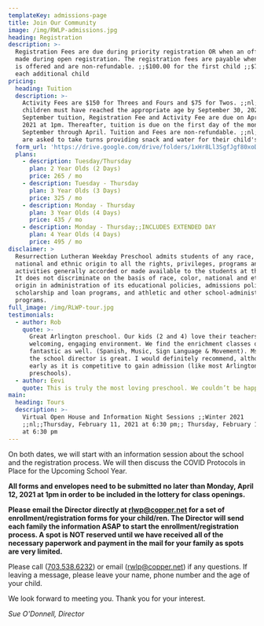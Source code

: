 ```yaml
---
templateKey: admissions-page
title: Join Our Community
image: /img/RWLP-admissions.jpg
heading: Registration
description: >-
  Registration Fees are due during priority registration OR when an offer is
  made during open registration. The registration fees are payable when a space
  is offered and are non-refundable. ;;$100.00 for the first child ;;$75.00 for
  each additional child
pricing:
  heading: Tuition
  description: >-
    Activity Fees are $150 for Threes and Fours and $75 for Twos. ;;nl;;All
    children must have reached the appropriate age by September 30, 2021.
    September tuition, Registration Fee and Activity Fee are due on April 12th,
    2021 at 1pm. Thereafter, tuition is due on the first day of the month from
    September through April. Tuition and Fees are non-refundable. ;;nl;;Parents
    are asked to take turns providing snack and water for their child's class.
  form_url: 'https://drive.google.com/drive/folders/1xHr8Ll3SgfJgf80xoDyxuLPDOEhvgkt1'
  plans:
    - description: Tuesday/Thursday
      plan: 2 Year Olds (2 Days)
      price: 265 / mo
    - description: Tuesday - Thursday
      plan: 3 Year Olds (3 Days)
      price: 325 / mo
    - description: Monday - Thursday
      plan: 3 Year Olds (4 Days)
      price: 435 / mo
    - description: Monday - Thursday;;INCLUDES EXTENDED DAY
      plan: 4 Year Olds (4 Days)
      price: 495 / mo
disclaimer: >
  Resurrection Lutheran Weekday Preschool admits students of any race, color,
  national and ethnic origin to all the rights, privileges, programs and
  activities generally accorded or made available to the students at the school.
  It does not discriminate on the basis of race, color, national and ethnic
  origin in administration of its educational policies, admissions policies,
  scholarship and loan programs, and athletic and other school-administered
  programs.
full_image: /img/RLWP-tour.jpg
testimonials:
  - author: Rob
    quote: >-
      Great Arlington preschool. Our kids (2 and 4) love their teachers and the
      welcoming, engaging environment. We find the enrichment classes offered
      fantastic as well. (Spanish, Music, Sign Language & Movement). Ms. Martha,
      the school director is great. I would definitely recommend, although apply
      early as it is competitive to gain admission (like most Arlington
      preschools).
  - author: Eevi
    quote: This is truly the most loving preschool. We couldn’t be happier!
main:
  heading: Tours
  description: >-
    Virtual Open House and Information Night Sessions ;;Winter 2021
    ;;nl;;Thursday, February 11, 2021 at 6:30 pm;; Thursday, February 18, 2021
    at 6:30 pm
---
```

On both dates, we will start with an information session about the school and the registration process. We will then discuss the COVID Protocols in Place for the Upcoming School Year.

**All forms and envelopes need to be submitted no later than Monday, April 12, 2021 at 1pm in order to be included in the lottery for class openings.**

**Please email the Director directly at [rlwp@copper.net](mailto:rlwp@copper.net) for a set of enrollment/registration forms for your child/ren. The Director will send each family the information ASAP to start the enrollment/registration process. A spot is NOT reserved until we have received all of the necessary paperwork and payment in the mail for your family as spots are very limited.**

Please call ([703.538.6232](tel:+17035386232)) or email ([rwlp@copper.net](rwlp@copper.net)) if any questions. If leaving a message, please leave your name, phone number and the age of your child. 

We look forward to meeting you. Thank you for your interest. 

*Sue O'Donnell, Director*
